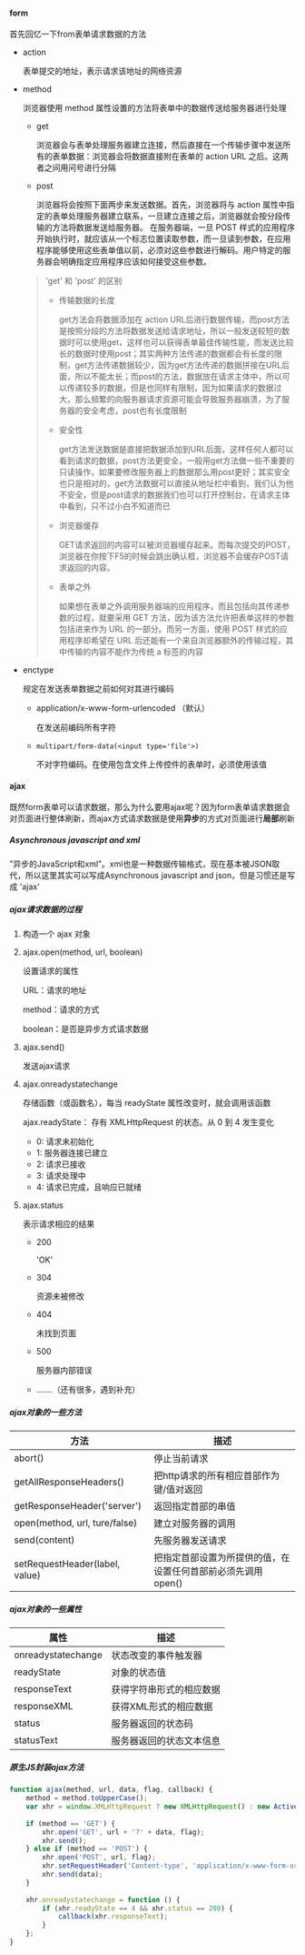 #### form

首先回忆一下from表单请求数据的方法

+ action

  表单提交的地址，表示请求该地址的网络资源

+ method

  浏览器使用 method 属性设置的方法将表单中的数据传送给服务器进行处理

  + get

    浏览器会与表单处理服务器建立连接，然后直接在一个传输步骤中发送所有的表单数据：浏览器会将数据直接附在表单的 action URL 之后。这两者之间用问号进行分隔

  + post

    浏览器将会按照下面两步来发送数据。首先，浏览器将与 action 属性中指定的表单处理服务器建立联系，一旦建立连接之后，浏览器就会按分段传输的方法将数据发送给服务器。 在服务器端，一旦 POST 样式的应用程序开始执行时，就应该从一个标志位置读取参数，而一旦读到参数，在应用程序能够使用这些表单值以前，必须对这些参数进行解码。用户特定的服务器会明确指定应用程序应该如何接受这些参数。

  > 'get' 和 'post' 的区别
  >
  > + 传输数据的长度
  >
  >   get方法会将数据添加在 action URL后进行数据传输，而post方法是按照分段的方法将数据发送给请求地址，所以一般发送较短的数据时可以使用get，这样也可以获得表单最佳传输性能，而发送比较长的数据时使用post；其实两种方法传递的数据都会有长度的限制，get方法传递数据较少，因为get方法传递的数据拼接在URL后面，所以不能太长；而post的方法，数据放在请求主体中，所以可以传递较多的数据，但是也同样有限制，因为如果请求的数据过大，那么频繁的向服务器请求资源可能会导致服务器崩溃，为了服务器的安全考虑，post也有长度限制
  >
  > + 安全性
  >
  >   get方法发送数据是直接把数据添加到URL后面，这样任何人都可以看到请求的数据，post方法更安全，一般用get方法做一些不重要的只读操作，如果要修改服务器上的数据那么用post更好；其实安全也只是相对的，get方法数据可以直接从地址栏中看到，我们认为他不安全，但是post请求的数据我们也可以打开控制台，在请求主体中看到，只不过小白不知道而已
  >
  > + 浏览器缓存
  >
  >   GET请求返回的内容可以被浏览器缓存起来。而每次提交的POST，浏览器在你按下F5的时候会跳出确认框，浏览器不会缓存POST请求返回的内容。
  >
  > + 表单之外
  >
  >   如果想在表单之外调用服务器端的应用程序，而且包括向其传递参数的过程，就要采用 GET 方法，因为该方法允许把表单这样的参数包括进来作为 URL 的一部分。而另一方面，使用 POST 样式的应用程序却希望在 URL 后还能有一个来自浏览器额外的传输过程，其中传输的内容不能作为传统 a 标签的内容

+ enctype

  规定在发送表单数据之前如何对其进行编码

  + application/x-www-form-urlencoded （默认）

    在发送前编码所有字符

  + `multipart/form-data(<input type='file'>)`

    不对字符编码。在使用包含文件上传控件的表单时，必须使用该值

#### ajax

既然form表单可以请求数据，那么为什么要用ajax呢？因为form表单请求数据会对页面进行整体刷新，而ajax方式请求数据是使用**异步**的方式对页面进行**局部**刷新

##### Asynchronous javascript and xml

"异步的JavaScript和xml"。xml也是一种数据传输格式，现在基本被JSON取代，所以这里其实可以写成Asynchronous javascript and json，但是习惯还是写成 'ajax'

##### ajax请求数据的过程

1. 构造一个 ajax 对象

2. ajax.open(method, url, boolean)

   设置请求的属性

   URL：请求的地址

   method：请求的方式

   boolean：是否是异步方式请求数据

3. ajax.send()

   发送ajax请求

4. ajax.onreadystatechange

    存储函数（或函数名），每当 readyState 属性改变时，就会调用该函数

   ajax.readyState： 存有 XMLHttpRequest 的状态。从 0 到 4 发生变化

   - 0: 请求未初始化
   - 1: 服务器连接已建立
   - 2: 请求已接收
   - 3: 请求处理中
   - 4: 请求已完成，且响应已就绪

5. ajax.status

   表示请求相应的结果

   + 200

     'OK'

   + 304

     资源未被修改

   + 404

     未找到页面

   + 500

     服务器内部错误

   + .......（还有很多，遇到补充）

##### ajax对象的一些方法



| 方法                           | 描述                                                         |
| ------------------------------ | ------------------------------------------------------------ |
| abort()                        | 停止当前请求                                                 |
| getAllResponseHeaders()        | 把http请求的所有相应首部作为键/值对返回                      |
| getResponseHeader('server')    | 返回指定首部的串值                                           |
| open(method, url, ture/false)  | 建立对服务器的调用                                           |
| send(content)                  | 先服务器发送请求                                             |
| setRequestHeader(label, value) | 把指定首部设置为所提供的值，在设置任何首部前必须先调用open() |

##### ajax对象的一些属性



| 属性               | 描述                     |
| ------------------ | ------------------------ |
| onreadystatechange | 状态改变的事件触发器     |
| readyState         | 对象的状态值             |
| responseText       | 获得字符串形式的相应数据 |
| responseXML        | 获得XML形式的相应数据    |
| status             | 服务器返回的状态码       |
| statusText         | 服务器返回的状态文本信息 |

##### 原生JS封装ajax方法

```javascript
function ajax(method, url, data, flag, callback) {
    method = method.toUpperCase();
    var xhr = window.XMLHttpRequest ? new XMLHttpRequest() : new ActiveXObject('Microsoft.XMLHttp');
 
    if (method == 'GET') {
        xhr.open('GET', url + '?' + data, flag);
        xhr.send();
    } else if (method == 'POST') {
        xhr.open('POST', url, flag);
        xhr.setRequestHeader('Content-type', 'application/x-www-form-urlencoded');
        xhr.send(data);
    }
 
    xhr.onreadystatechange = function () {
        if (xhr.readyState == 4 && xhr.status == 200) {
            callback(xhr.responseText);
        }
    };
}
```
